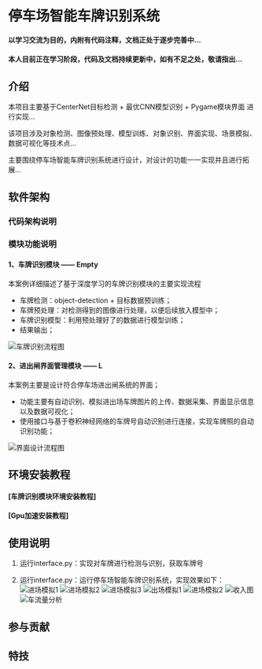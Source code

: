 # 停车场智能车牌识别系统

#### 以学习交流为目的，内附有代码注释，文档正处于逐步完善中...

#### 本人目前正在学习阶段，代码及文档持续更新中，如有不足之处，敬请指出...

## 介绍

本项目主要基于CenterNet目标检测 + 最优CNN模型识别 + Pygame模块界面 进行实现...

该项目涉及对象检测、图像预处理、模型训练、对象识别、界面实现、场景模拟、数据可视化等技术点...

主要围绕停车场智能车牌识别系统进行设计，对设计的功能一一实现并且进行拓展...





## 软件架构
### 代码架构说明



### 模块功能说明
#### 1、车牌识别模块    ——    Empty
本案例详细描述了基于深度学习的车牌识别模块的主要实现流程
- 车牌检测：object-detection + 目标数据预训练；
 - 车牌预处理：对检测得到的图像进行处理，以便后续放入模型中；
 - 车牌识别模型：利用预处理好了的数据进行模型训练；
 - 结果输出；

![车牌识别流程图](readme_img/%E8%BD%A6%E7%89%8C%E8%AF%86%E5%88%AB%E6%B5%81%E7%A8%8B%E5%9B%BE.png)

#### 2、进出闸界面管理模块    ——    L
本案例主要是设计符合停车场进出闸系统的界面；
- 功能主要有自动识别、模拟进出场车牌图片的上传、数据采集、界面显示信息以及数据可视化；
- 使用接口与基于卷积神经网络的车牌号自动识别进行连接，实现车牌照的自动识别功能；

![界面设计流程图](readme_img/%E7%95%8C%E9%9D%A2%E8%AE%BE%E8%AE%A1%E6%B5%81%E7%A8%8B%E5%9B%BE.png)

## 环境安装教程

#### [车牌识别模块环境安装教程]

#### [Gpu加速安装教程]

## 使用说明

1. 运行interface.py：实现对车牌进行检测与识别，获取车牌号

2. 运行interface.py：运行停车场智能车牌识别系统，实现效果如下：
![进场模拟1](readme_img/%E8%BF%9B%E5%9C%BA%E6%A8%A1%E6%8B%9F1.png)
![进场模拟2](readme_img/%E8%BF%9B%E5%9C%BA%E6%A8%A1%E6%8B%9F2.png)
![进场模拟3](readme_img/%E8%BF%9B%E5%9C%BA%E6%A8%A1%E6%8B%9F3.png)
![出场模拟1](readme_img/%E5%87%BA%E5%9C%BA%E6%A8%A1%E6%8B%9F1.png)
![进场模拟2](readme_img/%E5%87%BA%E5%9C%BA%E6%A8%A1%E6%8B%9F2.png)
![收入图](readme_img/%E6%94%B6%E5%85%A5%E5%9B%BE.png)
![车流量分析](readme_img/%E8%BD%A6%E6%B5%81%E9%87%8F%E5%88%86%E6%9E%90%E5%9B%BE.png)
## 参与贡献


## 特技
